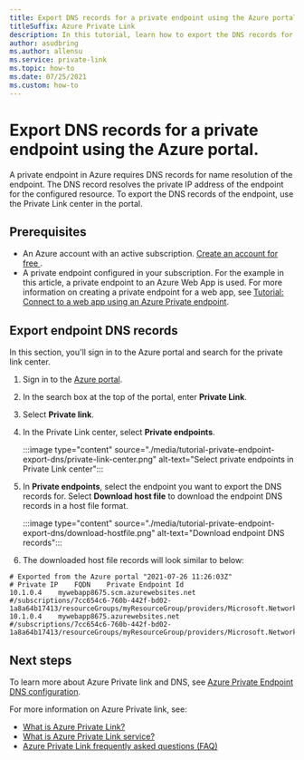 ```yaml
---
title: Export DNS records for a private endpoint using the Azure portal.
titleSuffix: Azure Private Link
description: In this tutorial, learn how to export the DNS records for a private endpoint in the Azure portal. 
author: asudbring
ms.author: allensu
ms.service: private-link
ms.topic: how-to 
ms.date: 07/25/2021
ms.custom: how-to
---
```


# Export DNS records for a private endpoint using the Azure portal.

A private endpoint in Azure requires DNS records for name resolution of the endpoint. The DNS record resolves the private IP address of the endpoint for the configured resource. To export the DNS records of the endpoint, use the Private Link center in the portal.

## Prerequisites

- An Azure account with an active subscription. [Create an account for free ](https://azure.microsoft.com/free/?WT.mc_id=A261C142F).
- A private endpoint configured in your subscription. For the example in this article, a private endpoint to an Azure Web App is used. For more information on creating a private endpoint for a web app, see [Tutorial: Connect to a web app using an Azure Private endpoint](tutorial-private-endpoint-webapp-portal.md).

## Export endpoint DNS records

In this section, you'll sign in to the Azure portal and search for the private link center.

1. Sign in to the [Azure portal](https://portal.azure.com).

2. In the search box at the top of the portal, enter **Private Link**.

3. Select **Private link**.

4. In the Private Link center, select **Private endpoints**.

    :::image type="content" source="./media/tutorial-private-endpoint-export-dns/private-link-center.png" alt-text="Select private endpoints in Private Link center":::

5. In **Private endpoints**, select the endpoint you want to export the DNS records for. Select **Download host file** to download the endpoint DNS records in a host file format.
    
    :::image type="content" source="./media/tutorial-private-endpoint-export-dns/download-hostfile.png" alt-text="Download endpoint DNS records":::

6. The downloaded host file records will look similar to below:

```text
# Exported from the Azure portal "2021-07-26 11:26:03Z"
# Private IP    FQDN    Private Endpoint Id
10.1.0.4    mywebapp8675.scm.azurewebsites.net    #/subscriptions/7cc654c6-760b-442f-bd02-1a8a64b17413/resourceGroups/myResourceGroup/providers/Microsoft.Network/privateEndpoints/mywebappendpoint
10.1.0.4    mywebapp8675.azurewebsites.net    #/subscriptions/7cc654c6-760b-442f-bd02-1a8a64b17413/resourceGroups/myResourceGroup/providers/Microsoft.Network/privateEndpoints/mywebappendpoint
```

## Next steps

To learn more about Azure Private link and DNS, see [Azure Private Endpoint DNS configuration](private-endpoint-dns.md).

For more information on Azure Private link, see:

* [What is Azure Private Link?](private-link-overview.md)
* [What is Azure Private Link service?](private-link-service-overview.md)
* [Azure Private Link frequently asked questions (FAQ)](private-link-faq.yml)